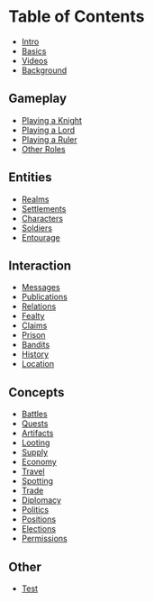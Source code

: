 Table of Contents
=================

* [Intro](intro)
* [Basics](basics)
* [Videos](videos)
* [Background](background)

Gameplay
--------
* [Playing a Knight](knight)
* [Playing a Lord](lord)
* [Playing a Ruler](ruler)
* [Other Roles](others)

Entities
--------
* [Realms](realms)
* [Settlements](settlements)
* [Characters](characters)
* [Soldiers](soldiers)
* [Entourage](entourage)

Interaction
-----------
* [Messages](messages)
* [Publications](publications)
* [Relations](relations)
* [Fealty](fealty)
* [Claims](claims)
* [Prison](prison)
* [Bandits](bandits)
* [History](history)
* [Location](location)

Concepts
--------
* [Battles](battles)
* [Quests](quests)
* [Artifacts](artifacts)
* [Looting](looting)
* [Supply](supply)
* [Economy](economy)
* [Travel](travel)
* [Spotting](spotting)
* [Trade](trade)
* [Diplomacy](diplomacy)
* [Politics](politics)
* [Positions](positions)
* [Elections](elections)
* [Permissions](permissions)

Other
-----
* [Test](test)
